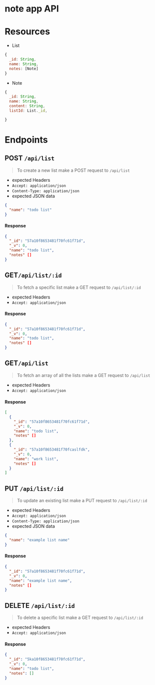 # note app API

# Resources
* List
``` javascript
{
  _id: String, 
  name: String,
  notes: [Note]
}
```

* Note
``` javascript
{
  _id: String,
  name: String,
  content: String,
  listId: List._id,

}
```

# Endpoints
## POST `/api/list`
> To create a new list make a POST request to `/api/list`   

* expected Headers
 * `Accept: application/json`
 * `Content-Type: application/json`
* expected JSON data 
``` JSON
{
  "name": "todo list"
}
```  
#### Response
``` JSON
{
  "_id": "57a10f8653481f70fc61f71d",
  "_v": 0,
  "name": "todo list",
  "notes" []
}
```

## GET`/api/list/:id`
> To fetch a specific list make a GET request to `/api/list/:id`  

* expected Headers
 * `Accept: application/json`  
#### Response
``` JSON
{
  "_id": "57a10f8653481f70fc61f71d",
  "_v": 0,
  "name": "todo list",
  "notes" []
}
```

## GET`/api/list`
> To fetch an array of all the lists make a GET request to `/api/list`  

* expected Headers
 * `Accept: application/json`   
#### Response
``` JSON
[
  {
    "_id": "57a10f8653481f70fc61f71d",
    "_v": 0,
    "name": "todo list",
    "notes" []
  },
  {
    "_id": "57a10f8653481f70fcaslfdk",
    "_v": 0,
    "name": "work list",
    "notes" []
  }
]
```

## PUT `/api/list/:id`
> To update an existing list make a PUT request to `/api/list/:id`   

* expected Headers
 * `Accept: application/json`
 * `Content-Type: application/json`
* expected JSON data 
``` JSON
{
  "name": "example list name"
} 
```  
#### Response
``` JSON
{
  "_id": "57a10f8653481f70fc61f71d",
  "_v": 0,
  "name": "example list name",
  "notes" []
}
```

## DELETE `/api/list/:id`
> To delete a specific list make a GET request to `/api/list/:id`  

* expected Headers
 * `Accept: application/json`  
#### Response 
``` JSON
{
  "_id": "5ka10f8653481f70fc61f71d",
  "_v": 0,
  "name": "todo list",
  "notes": []
}
```


